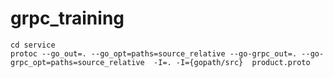 # grpc_training

```shell
cd service 
protoc --go_out=. --go_opt=paths=source_relative --go-grpc_out=. --go-grpc_opt=paths=source_relative  -I=. -I={gopath/src}  product.proto

```